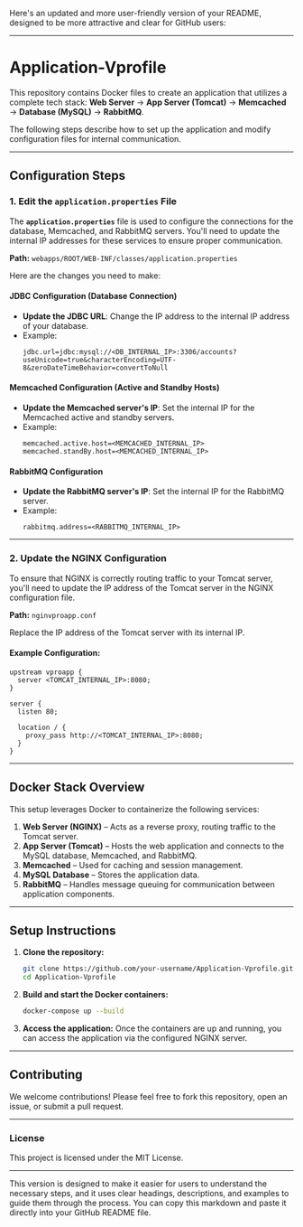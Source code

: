 Here's an updated and more user-friendly version of your README, designed to be more attractive and clear for GitHub users:

---

# Application-Vprofile

This repository contains Docker files to create an application that utilizes a complete tech stack: **Web Server** → **App Server (Tomcat)** → **Memcached** → **Database (MySQL)** → **RabbitMQ**.

The following steps describe how to set up the application and modify configuration files for internal communication.

---

## Configuration Steps

### 1. **Edit the `application.properties` File**

The **`application.properties`** file is used to configure the connections for the database, Memcached, and RabbitMQ servers. You'll need to update the internal IP addresses for these services to ensure proper communication.

**Path:** `webapps/ROOT/WEB-INF/classes/application.properties`

Here are the changes you need to make:

#### **JDBC Configuration (Database Connection)**

- **Update the JDBC URL**: Change the IP address to the internal IP address of your database.
- Example:
  ```properties
  jdbc.url=jdbc:mysql://<DB_INTERNAL_IP>:3306/accounts?useUnicode=true&characterEncoding=UTF-8&zeroDateTimeBehavior=convertToNull
  ```

#### **Memcached Configuration (Active and Standby Hosts)**

- **Update the Memcached server's IP**: Set the internal IP for the Memcached active and standby servers.
- Example:
  ```properties
  memcached.active.host=<MEMCACHED_INTERNAL_IP>
  memcached.standBy.host=<MEMCACHED_INTERNAL_IP>
  ```

#### **RabbitMQ Configuration**

- **Update the RabbitMQ server's IP**: Set the internal IP for the RabbitMQ server.
- Example:
  ```properties
  rabbitmq.address=<RABBITMQ_INTERNAL_IP>
  ```

---

### 2. **Update the NGINX Configuration**

To ensure that NGINX is correctly routing traffic to your Tomcat server, you'll need to update the IP address of the Tomcat server in the NGINX configuration file.

**Path:** `nginvproapp.conf`

Replace the IP address of the Tomcat server with its internal IP.

#### **Example Configuration:**

```nginx
upstream vproapp {
  server <TOMCAT_INTERNAL_IP>:8080;
}

server {
  listen 80;
  
  location / {
    proxy_pass http://<TOMCAT_INTERNAL_IP>:8080;
  }
}
```

---

## Docker Stack Overview

This setup leverages Docker to containerize the following services:

1. **Web Server (NGINX)** – Acts as a reverse proxy, routing traffic to the Tomcat server.
2. **App Server (Tomcat)** – Hosts the web application and connects to the MySQL database, Memcached, and RabbitMQ.
3. **Memcached** – Used for caching and session management.
4. **MySQL Database** – Stores the application data.
5. **RabbitMQ** – Handles message queuing for communication between application components.

---

## Setup Instructions

1. **Clone the repository:**
   ```bash
   git clone https://github.com/your-username/Application-Vprofile.git
   cd Application-Vprofile
   ```

2. **Build and start the Docker containers:**
   ```bash
   docker-compose up --build
   ```

3. **Access the application:**
   Once the containers are up and running, you can access the application via the configured NGINX server.

---

## Contributing

We welcome contributions! Please feel free to fork this repository, open an issue, or submit a pull request.

---

### **License**

This project is licensed under the MIT License.

---

This version is designed to make it easier for users to understand the necessary steps, and it uses clear headings, descriptions, and examples to guide them through the process. You can copy this markdown and paste it directly into your GitHub README file.
